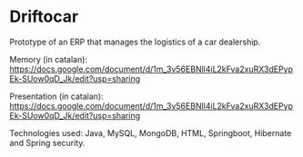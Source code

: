 # Driftocar
Prototype of an ERP that manages the logistics of a car dealership.

Memory (in catalan): https://docs.google.com/document/d/1m_3v56EBNll4iL2kFva2xuRX3dEPypEk-SUow0qD_Jk/edit?usp=sharing

Presentation (in catalan): https://docs.google.com/document/d/1m_3v56EBNll4iL2kFva2xuRX3dEPypEk-SUow0qD_Jk/edit?usp=sharing

Technologies used: Java, MySQL, MongoDB, HTML, Springboot, Hibernate and Spring security.
